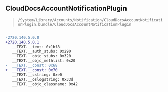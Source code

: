 ## CloudDocsAccountNotificationPlugin

> `/System/Library/Accounts/Notification/CloudDocsAccountNotificationPlugin.bundle/CloudDocsAccountNotificationPlugin`

```diff

-2720.140.5.0.0
+2720.140.5.0.1
   __TEXT.__text: 0x1bf8
   __TEXT.__auth_stubs: 0x290
   __TEXT.__objc_stubs: 0x320
   __TEXT.__objc_methlist: 0x20
-  __TEXT.__const: 0x68
+  __TEXT.__const: 0x70
   __TEXT.__cstring: 0xe0
   __TEXT.__oslogstring: 0x33d
   __TEXT.__objc_classname: 0x42

```
